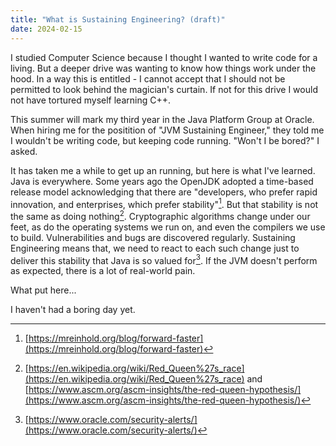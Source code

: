 ```yaml
---
title: "What is Sustaining Engineering? (draft)"
date: 2024-02-15
---
```


I studied Computer Science because I thought I wanted to write code for a living. But a deeper drive was wanting to know how things work under the hood. In a way this is entitled - I cannot accept that I should not be permitted to look behind the magician's curtain. If not for this drive I would not have tortured myself learning C++.

This summer will mark my third year in the Java Platform Group at Oracle. When hiring me for the positition of "JVM Sustaining Engineer," they told me I wouldn't be writing code, but keeping code running. "Won't I be bored?" I asked. 

It has taken me a while to get up an running, but here is what I've learned. Java is everywhere. Some years ago the OpenJDK adopted a time-based release model acknowledging that there are "developers, who prefer rapid innovation, and enterprises, which prefer stability"[^1]. But that stability is not the same as doing nothing[^2]. Cryptographic algorithms change under our feet, as do the operating systems we run on, and even the compilers we use to build. Vulnerabilities and bugs are discovered regularly. Sustaining Engineering means that, we need to react to each such change just to deliver this stability that Java is so valued for[^3]. If the JVM doesn't perform as expected, there is a lot of real-world pain.

What put here...

I haven't had a boring day yet.

[^1]: [https://mreinhold.org/blog/forward-faster](https://mreinhold.org/blog/forward-faster)
[^2]: [https://en.wikipedia.org/wiki/Red_Queen%27s_race](https://en.wikipedia.org/wiki/Red_Queen%27s_race) and [https://www.ascm.org/ascm-insights/the-red-queen-hypothesis/](https://www.ascm.org/ascm-insights/the-red-queen-hypothesis/)
[^3]: [https://www.oracle.com/security-alerts/](https://www.oracle.com/security-alerts/)
